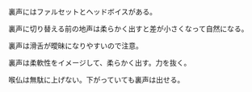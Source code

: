 裏声にはファルセットとヘッドボイスがある。

裏声に切り替える前の地声は柔らかく出すと差が小さくなって自然になる。

裏声は滑舌が曖昧になりやすいので注意。

裏声は柔軟性をイメージして、柔らかく出す。力を抜く。

喉仏は無駄に上げない。下がっていても裏声は出せる。
